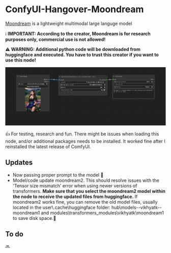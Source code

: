 # ConfyUI-Hangover-Moondream
[Moondream](https://huggingface.co/vikhyatk/moondream1) is a lightweight multimodal large languge model


ℹ️ **IMPORTANT: According to the creator, Moondream is for research purposes only, commercial use is not allowed!**

⚠️ **WARNING: Additional python code will be downloaded from huggingface and executed. You have to trust this creator if you want to use this node!**


![Alt text](images/moondream_workflow.png)

👍 For testing, research and fun. There might be issues when loading this node, and/or additional packages needs to be installed. It worked fine after I reinstalled the latest release of ComfyUI.

## Updates
  * Now passing proper prompt to the model 🐞
  * Model/code update moondream2. This should resolve issues with the 'Tensor size mismatch' error when using newer versions of transformers. **Make sure that you select the moondream2 model within the node to receive the updated files from huggingface.** If moondream2 works fine, you can remove the old model files, usually located in the user\\.cache\huggingface folder: hub\models--vikhyatk--moondream1 and modules\transformers_modules\vikhyatk\moondream1 to save disk space.🔄

## To do
🔜